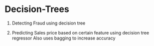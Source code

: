 # Decision-Trees

1. Detecting Fraud using decision tree

2. Predicting Sales price based on certain feature using decision tree regressor
   Also uses bagging to increase accuracy
